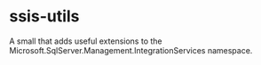 # ssis-utils
A small that adds useful extensions to the Microsoft.SqlServer.Management.IntegrationServices namespace.
